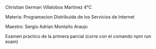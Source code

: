 Christian German Villalobos Martinez
4°C

Materia:
Programacion Distribuida de los Servicios de Internet

Maestro:
Sergio Adrian Montaño Araujo


Examen practico de la primera parcial (corre con el comando npm run exam)


